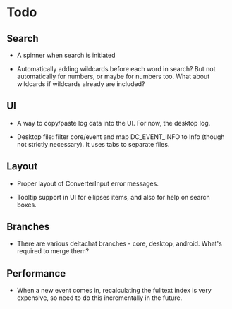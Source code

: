 # Todo

## Search

- A spinner when search is initiated

- Automatically adding wildcards before each word in search? But not
  automatically for numbers, or maybe for numbers too. What about wildcards if
  wildcards already are included?

## UI

- A way to copy/paste log data into the UI. For now, the desktop log.

- Desktop file: filter core/event and map DC_EVENT_INFO to Info (though not
  strictly necessary). It uses tabs to separate files.

## Layout

- Proper layout of ConverterInput error messages.

- Tooltip support in UI for ellipses items, and also for help
  on search boxes.

## Branches

- There are various deltachat branches - core, desktop, android. What's
  required to merge them?

## Performance

- When a new event comes in, recalculating the fulltext index is very
  expensive, so need to do this incrementally in the future.
